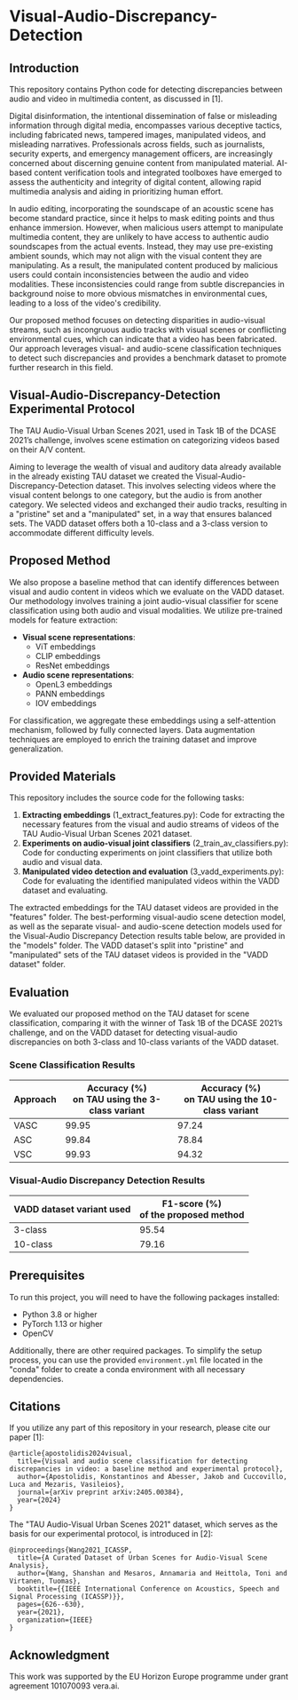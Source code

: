 # Visual-Audio-Discrepancy-Detection

## Introduction
This repository contains Python code for detecting discrepancies between audio and video in multimedia content, as discussed in [1].

Digital disinformation, the intentional dissemination of false or misleading information through digital media, encompasses various deceptive tactics, including fabricated news, tampered images, manipulated videos, and misleading narratives. Professionals across fields, such as journalists, security experts, and emergency management officers, are increasingly concerned about discerning genuine content from manipulated material. AI-based content verification tools and integrated toolboxes have emerged to assess the authenticity and integrity of digital content, allowing rapid multimedia analysis and aiding in prioritizing human effort.

In audio editing, incorporating the soundscape of an acoustic scene has become standard practice, since it helps to mask editing points and thus enhance immersion. However, when malicious users attempt to manipulate multimedia content, they are unlikely to have access to authentic audio soundscapes from the actual events. Instead, they may use pre-existing ambient sounds, which may not align with the visual content they are manipulating. As a result, the manipulated content produced by malicious users could contain inconsistencies between the audio and video modalities. These inconsistencies could range from subtle discrepancies in background noise to more obvious mismatches in environmental cues, leading to a loss of the video's credibility.

Our proposed method focuses on detecting disparities in audio-visual streams, such as incongruous audio tracks with visual scenes or conflicting environmental cues, which can indicate that a video has been fabricated. Our approach leverages visual- and audio-scene classification techniques to detect such discrepancies and provides a benchmark dataset to promote further research in this field.

## Visual-Audio-Discrepancy-Detection Experimental Protocol
The TAU Audio-Visual Urban Scenes 2021, used in Task 1B of the DCASE 2021’s challenge, involves scene estimation on categorizing videos based on their A/V content.

Aiming to leverage the wealth of visual and auditory data already available in the already existing TAU dataset we created the Visual-Audio-Discrepancy-Detection dataset. This involves selecting videos where the visual content belongs to one category, but the audio is from another category. We selected videos and exchanged their audio tracks, resulting in a "pristine" set and a "manipulated" set, in a way that ensures balanced sets. The VADD dataset offers both a 10-class and a 3-class version to accommodate different difficulty levels.

## Proposed Method
We also propose a baseline method that can identify differences between visual and audio content in videos which we evaluate on the VADD dataset. Our methodology involves training a joint audio-visual classifier for scene classification using both audio and visual modalities. We utilize pre-trained models for feature extraction:

- **Visual scene representations**:
  - ViT embeddings
  - CLIP embeddings
  - ResNet embeddings
- **Audio scene representations**:
  - OpenL3 embeddings
  - PANN embeddings
  - IOV embeddings

For classification, we aggregate these embeddings using a self-attention mechanism, followed by fully connected layers. Data augmentation techniques are employed to enrich the training dataset and improve generalization.

## Provided Materials
This repository includes the source code for the following tasks:
1. **Extracting embeddings** (1_extract_features.py): Code for extracting the necessary features from the visual and audio streams of videos of the TAU Audio-Visual Urban Scenes 2021 dataset.
2. **Experiments on audio-visual joint classifiers** (2_train_av_classifiers.py): Code for conducting experiments on joint classifiers that utilize both audio and visual data.
3. **Manipulated video detection and evaluation** (3_vadd_experiments.py): Code for evaluating the identified manipulated videos within the VADD dataset and evaluating.

The extracted embeddings for the TAU dataset videos are provided in the "features" folder. The best-performing visual-audio scene detection model, as well as the separate visual- and audio-scene detection models used for the Visual-Audio Discrepancy Detection results table below, are provided in the "models" folder.
The VADD dataset's split into "pristine" and "manipulated" sets of the TAU dataset videos is provided in the "VADD dataset" folder.

## Evaluation
We evaluated our proposed method on the TAU dataset for scene classification, comparing it with the winner of Task 1B of the DCASE 2021’s challenge,
and on the VADD dataset for detecting visual-audio discrepancies on both 3-class and 10-class variants of the VADD dataset.

### Scene Classification Results
<table>
  <thead>
    <tr>
      <th>Approach</th>
      <th>Accuracy (%)<br>on TAU using the 3-class variant</th>
      <th>Accuracy (%)<br>on TAU using the 10-class variant</th>
    </tr>
  </thead>
  <tbody>
    <tr>
      <td>VASC</td>
      <td>99.95</td>
      <td>97.24</td>
    </tr>
    <tr>
      <td>ASC</td>
      <td>99.84</td>
      <td>78.84</td>
    </tr>
    <tr>
      <td>VSC</td>
      <td>99.93</td>
      <td>94.32</td>
    </tr>
  </tbody>
</table>

### Visual-Audio Discrepancy Detection Results
<table>
  <thead>
    <tr>
      <th>VADD dataset variant used</th>
      <th>F1-score (%)<br>of the proposed method</th>
    </tr>
  </thead>
  <tbody>
    <tr>
      <td>3-class</td>
      <td>95.54</td>
    </tr>
    <tr>
      <td>10-class</td>
      <td>79.16</td>
    </tr>
  </tbody>
</table>

## Prerequisites

To run this project, you will need to have the following packages installed:

* Python 3.8 or higher
* PyTorch 1.13 or higher
* OpenCV

Additionally, there are other required packages. To simplify the setup process, you can use the provided `environment.yml` file located in the "conda" folder to create a conda environment with all necessary dependencies.


## Citations

If you utilize any part of this repository in your research, please cite our paper [1]:
```
@article{apostolidis2024visual,
  title={Visual and audio scene classification for detecting discrepancies in video: a baseline method and experimental protocol},
  author={Apostolidis, Konstantinos and Abesser, Jakob and Cuccovillo, Luca and Mezaris, Vasileios},
  journal={arXiv preprint arXiv:2405.00384},
  year={2024}
}
```

The "TAU Audio-Visual Urban Scenes 2021" dataset, which serves as the basis for our experimental protocol, is introduced in [2]:
```
@inproceedings{Wang2021_ICASSP,
  title={A Curated Dataset of Urban Scenes for Audio-Visual Scene Analysis},
  author={Wang, Shanshan and Mesaros, Annamaria and Heittola, Toni and Virtanen, Tuomas},
  booktitle={{IEEE International Conference on Acoustics, Speech and Signal Processing (ICASSP)}},
  pages={626--630},
  year={2021},
  organization={IEEE}
}
```

## Acknowledgment
This work was supported by the EU Horizon Europe programme under grant agreement 101070093 vera.ai.

